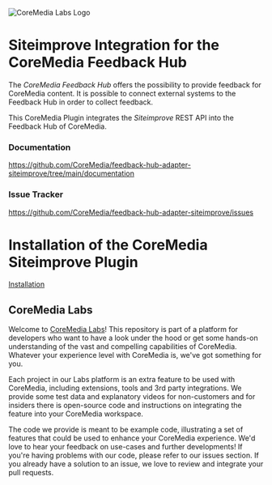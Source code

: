 ![CoreMedia Labs Logo](https://documentation.coremedia.com/badges/banner_coremedia_labs_wide.png "CoreMedia Labs Logo Title Text")

# Siteimprove Integration for the CoreMedia Feedback Hub
The _CoreMedia Feedback Hub_ offers the possibility to provide feedback for CoreMedia content. 
It is possible to connect external systems to the Feedback Hub in order to collect feedback. 

This CoreMedia Plugin integrates the _Siteimprove_ REST API into the Feedback Hub of CoreMedia.

### Documentation

https://github.com/CoreMedia/feedback-hub-adapter-siteimprove/tree/main/documentation

### Issue Tracker

https://github.com/CoreMedia/feedback-hub-adapter-siteimprove/issues

# Installation of the CoreMedia Siteimprove Plugin
[Installation](installation.md)

## CoreMedia Labs

Welcome to [CoreMedia Labs](https://blog.coremedia.com/labs/)! This repository
is part of a platform for developers who want to have a look under the hood or
get some hands-on understanding of the vast and compelling capabilities of
CoreMedia. Whatever your experience level with CoreMedia is, we've got something
for you.

Each project in our Labs platform is an extra feature to be used with CoreMedia,
including extensions, tools and 3rd party integrations. We provide some test
data and explanatory videos for non-customers and for insiders there is
open-source code and instructions on integrating the feature into your
CoreMedia workspace.

The code we provide is meant to be example code, illustrating a set of features
that could be used to enhance your CoreMedia experience. We'd love to hear your
feedback on use-cases and further developments! If you're having problems with
our code, please refer to our issues section. If you already have a solution to
an issue, we love to review and integrate your pull requests. 